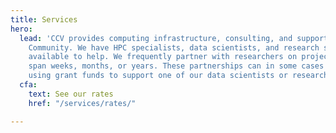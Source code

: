 ```yaml
---
title: Services
hero:
  lead: 'CCV provides computing infrastructure, consulting, and support to the Brown
    Community. We have HPC specialists, data scientists, and research software engineers
    available to help. We frequently partner with researchers on projects that may
    span weeks, months, or years. These partnerships can in some cases involve a researcher
    using grant funds to support one of our data scientists or research software engineers. '
  cfa:
    text: See our rates
    href: "/services/rates/"

---
```

